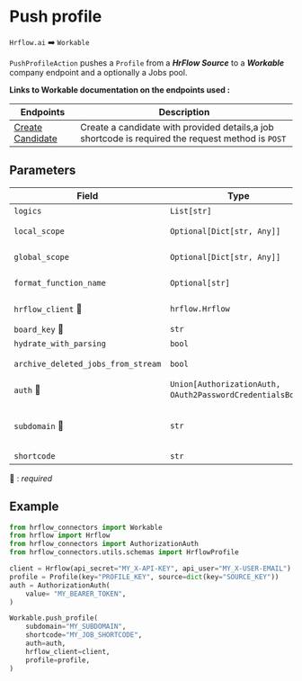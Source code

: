 # Push profile

`Hrflow.ai` :arrow_right: `Workable`

`PushProfileAction` pushes a `Profile` from a ***HrFlow Source*** to a ***Workable*** company endpoint and a optionally a Jobs pool.

**Links to Workable documentation on the endpoints used :**

| Endpoints | Description |
| --------- | ----------- |
| [Create Candidate](https://workable.readme.io/docs/job-candidates-create) | Create a candidate with provided details,a job shortcode is required the request method is `POST`|

## Parameters

| Field | Type | Description |
| ----- | ---- | ----------- |
| `logics`  | `List[str]` | Function names to apply as filter . Default value : `[]`        |
| `local_scope`  | `Optional[Dict[str, Any]]` | A dictionary containing the current scope's local variables. Default value : `None`        |
| `global_scope`  | `Optional[Dict[str, Any]]` | A dictionary containing the current scope's global variables. Default value : `None`       |
| `format_function_name`  | `Optional[str]` | Function name to format job before pushing. Default value : `None`        |
| `hrflow_client` :red_circle: | `hrflow.Hrflow` | Hrflow client instance used to communicate with the Hrflow.ai API        |
| `board_key` :red_circle: | `str` | Board key where the jobs to be added will be stored        |
| `hydrate_with_parsing`  | `bool` | Enrich the job with parsing. Default value : `False`        |
| `archive_deleted_jobs_from_stream`  | `bool` | Archive Board jobs when they are no longer in the incoming job stream. Default value : `True`        |
| `auth` :red_circle: | `Union[AuthorizationAuth, OAuth2PasswordCredentialsBody`] | Auth instance to identify and communicate with the platform        |
| `subdomain` :red_circle: | `str` | cubdomain of a company endpoint in `https://{self.subdomain}.workable.com/spi/v3/jobs` for example subdomain=`eurostar` for eurostar company     |
| `shortcode` | `str` | Offer to which the candidate will be assigned.|

:red_circle: : *required* 

## Example

```python
from hrflow_connectors import Workable
from hrflow import Hrflow
from hrflow_connectors import AuthorizationAuth
from hrflow_connectors.utils.schemas import HrflowProfile

client = Hrflow(api_secret="MY_X-API-KEY", api_user="MY_X-USER-EMAIL")
profile = Profile(key="PROFILE_KEY", source=dict(key="SOURCE_KEY"))
auth = AuthorizationAuth(
    value= "MY_BEARER_TOKEN",
)

Workable.push_profile(
    subdomain="MY_SUBDOMAIN",
    shortcode="MY_JOB_SHORTCODE",
    auth=auth,
    hrflow_client=client,
    profile=profile,
)
```